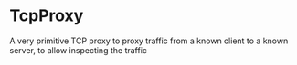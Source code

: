# TcpProxy

A very primitive TCP proxy to proxy traffic from a known client to a known server, to allow inspecting the traffic
